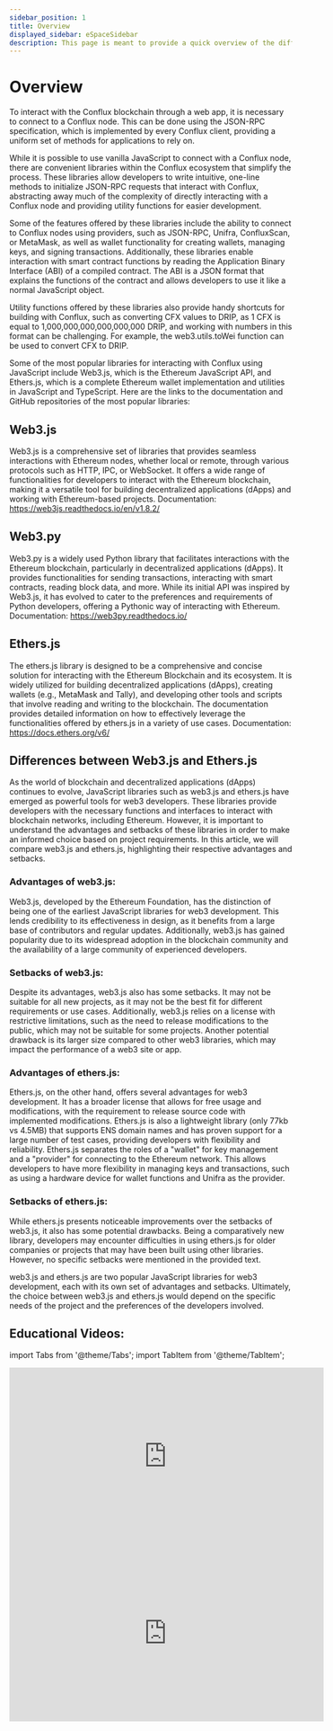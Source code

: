 ```yaml
---
sidebar_position: 1
title: Overview
displayed_sidebar: eSpaceSidebar
description: This page is meant to provide a quick overview of the different SDKs you can use when developing on Conflux eSpace.
---
```


# Overview
To interact with the Conflux blockchain through a web app, it is necessary to connect to a Conflux node. This can be done using the JSON-RPC specification, which is implemented by every Conflux client, providing a uniform set of methods for applications to rely on.

While it is possible to use vanilla JavaScript to connect with a Conflux node, there are convenient libraries within the Conflux ecosystem that simplify the process. These libraries allow developers to write intuitive, one-line methods to initialize JSON-RPC requests that interact with Conflux, abstracting away much of the complexity of directly interacting with a Conflux node and providing utility functions for easier development.

Some of the features offered by these libraries include the ability to connect to Conflux nodes using providers, such as JSON-RPC, Unifra, ConfluxScan, or MetaMask, as well as wallet functionality for creating wallets, managing keys, and signing transactions. Additionally, these libraries enable interaction with smart contract functions by reading the Application Binary Interface (ABI) of a compiled contract. The ABI is a JSON format that explains the functions of the contract and allows developers to use it like a normal JavaScript object.

Utility functions offered by these libraries also provide handy shortcuts for building with Conflux, such as converting CFX values to DRIP, as 1 CFX is equal to 1,000,000,000,000,000,000 DRIP, and working with numbers in this format can be challenging. For example, the web3.utils.toWei function can be used to convert CFX to DRIP.

Some of the most popular libraries for interacting with Conflux using JavaScript include Web3.js, which is the Ethereum JavaScript API, and Ethers.js, which is a complete Ethereum wallet implementation and utilities in JavaScript and TypeScript. 
Here are the links to the documentation and GitHub repositories of the most popular libraries: 
 
## Web3.js  
Web3.js is a comprehensive set of libraries that provides seamless interactions with Ethereum nodes, whether local or remote, through various protocols such as HTTP, IPC, or WebSocket. It offers a wide range of functionalities for developers to interact with the Ethereum blockchain, making it a versatile tool for building decentralized applications (dApps) and working with Ethereum-based projects. 
Documentation: https://web3js.readthedocs.io/en/v1.8.2/ 
 
## Web3.py 
Web3.py is a widely used Python library that facilitates interactions with the Ethereum blockchain, particularly in decentralized applications (dApps). It provides functionalities for sending transactions, interacting with smart contracts, reading block data, and more. While its initial API was inspired by Web3.js, it has evolved to cater to the preferences and requirements of Python developers, offering a Pythonic way of interacting with Ethereum. 
Documentation: https://web3py.readthedocs.io/ 
 
## Ethers.js 
The ethers.js library is designed to be a comprehensive and concise solution for interacting with the Ethereum Blockchain and its ecosystem. It is widely utilized for building decentralized applications (dApps), creating wallets (e.g., MetaMask and Tally), and developing other tools and scripts that involve reading and writing to the blockchain. The documentation provides detailed information on how to effectively leverage the functionalities offered by ethers.js in a variety of use cases. 
Documentation: https://docs.ethers.org/v6/ 

## Differences between Web3.js and Ethers.js 
  
As the world of blockchain and decentralized applications (dApps) continues to evolve, JavaScript libraries such as web3.js and ethers.js have emerged as powerful tools for web3 developers. These libraries provide developers with the necessary functions and interfaces to interact with blockchain networks, including Ethereum. However, it is important to understand the advantages and setbacks of these libraries in order to make an informed choice based on project requirements. In this article, we will compare web3.js and ethers.js, highlighting their respective advantages and setbacks. 
  
### Advantages of web3.js: 
Web3.js, developed by the Ethereum Foundation, has the distinction of being one of the earliest JavaScript libraries for web3 development. This lends credibility to its effectiveness in design, as it benefits from a large base of contributors and regular updates. Additionally, web3.js has gained popularity due to its widespread adoption in the blockchain community and the availability of a large community of experienced developers. 
  
### Setbacks of web3.js: 
Despite its advantages, web3.js also has some setbacks. It may not be suitable for all new projects, as it may not be the best fit for different requirements or use cases. Additionally, web3.js relies on a license with restrictive limitations, such as the need to release modifications to the public, which may not be suitable for some projects. Another potential drawback is its larger size compared to other web3 libraries, which may impact the performance of a web3 site or app. 
  
### Advantages of ethers.js: 
Ethers.js, on the other hand, offers several advantages for web3 development. It has a broader license that allows for free usage and modifications, with the requirement to release source code with implemented modifications. Ethers.js is also a lightweight library (only 77kb vs 4.5MB) that supports ENS domain names and has proven support for a large number of test cases, providing developers with flexibility and reliability. Ethers.js separates the roles of a "wallet" for key management and a "provider" for connecting to the Ethereum network. This allows developers to have more flexibility in managing keys and transactions, such as using a hardware device for wallet functions and Unifra as the provider. 
 
### Setbacks of ethers.js: 
While ethers.js presents noticeable improvements over the setbacks of web3.js, it also has some potential drawbacks. Being a comparatively new library, developers may encounter difficulties in using ethers.js for older companies or projects that may have been built using other libraries. However, no specific setbacks were mentioned in the provided text. 
  
web3.js and ethers.js are two popular JavaScript libraries for web3 development, each with its own set of advantages and setbacks. Ultimately, the choice between web3.js and ethers.js would depend on the specific needs of the project and the preferences of the developers involved. 
 

 
 
## Educational Videos:

import Tabs from '@theme/Tabs';
import TabItem from '@theme/TabItem';

<Tabs>
    <TabItem value="youtube" label="Exploring Web3 Libraries">
    <iframe width="560" height="315" src="https://www.youtube.com/embed/tkG30ac9VXg?si=RVXtQqR_5EcMevOB" title="Exploring Web3 Libraries" frameborder="0" allow="accelerometer; autoplay; clipboard-write; encrypted-media; gyroscope; picture-in-picture; web-share" allowfullscreen></iframe>
    </TabItem>
    <TabItem value="youtube5" label="Differences Between web3.js and ethers.js">
    <iframe width="560" height="315" src="https://www.youtube.com/embed/mbDdGlaG9lc?si=gMWU8iQUqNtp3jWh" title="Differences Between web3.js and ethers.js" frameborder="0" allow="accelerometer; autoplay; clipboard-write; encrypted-media; gyroscope; picture-in-picture; web-share" allowfullscreen></iframe> 
    </TabItem>

</Tabs>


